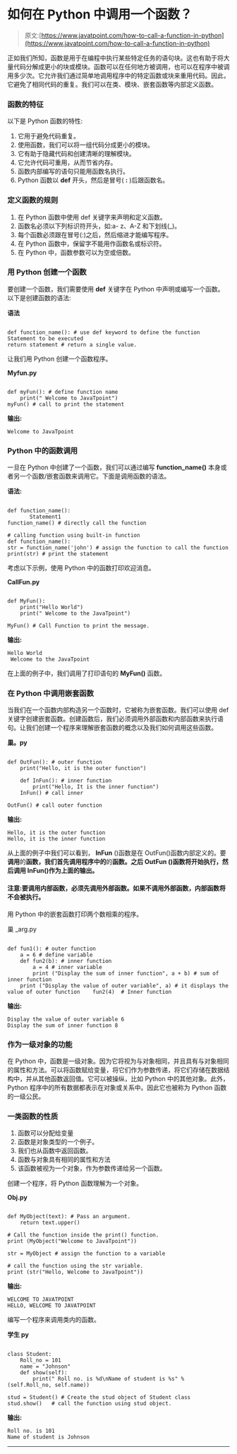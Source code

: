 # 如何在 Python 中调用一个函数？

> 原文:[https://www.javatpoint.com/how-to-call-a-function-in-python](https://www.javatpoint.com/how-to-call-a-function-in-python)

正如我们所知，函数是用于在编程中执行某些特定任务的语句块。这也有助于将大量代码分解成更小的块或模块。函数可以在任何地方被调用，也可以在程序中被调用多少次。它允许我们通过简单地调用程序中的特定函数或块来重用代码。因此，它避免了相同代码的重复。我们可以在类、模块、嵌套函数等内部定义函数。

### 函数的特征

以下是 Python 函数的特性:

1.  它用于避免代码重复。
2.  使用函数，我们可以将一组代码分成更小的模块。
3.  它有助于隐藏代码和创建清晰的理解模块。
4.  它允许代码可重用，从而节省内存。
5.  函数内部编写的语句只能用函数名执行。
6.  Python 函数以 **def** 开头，然后是冒号( **:** )后跟函数名。

### 定义函数的规则

1.  在 Python 函数中使用 def 关键字来声明和定义函数。
2.  函数名必须以下列标识符开头，如:a- z、A-Z 和下划线(_)。
3.  每个函数必须跟在冒号(:)之后，然后缩进才能编写程序。
4.  在 Python 函数中，保留字不能用作函数名或标识符。
5.  在 Python 中，函数参数可以为空或倍数。

### 用 Python 创建一个函数

要创建一个函数，我们需要使用 **def** 关键字在 Python 中声明或编写一个函数。以下是创建函数的语法:

**语法**

```

def function_name(): # use def keyword to define the function
Statement to be executed
return statement # return a single value.

```

让我们用 Python 创建一个函数程序。

**Myfun.py**

```

def myFun(): # define function name
	print(" Welcome to JavaTpoint")
myFun() # call to print the statement

```

**输出:**

```
Welcome to JavaTpoint

```

### Python 中的函数调用

一旦在 Python 中创建了一个函数，我们可以通过编写 **function_name()** 本身或者另一个函数/嵌套函数来调用它。下面是调用函数的语法。

**语法:**

```

def function_name():
       Statement1
function_name() # directly call the function

# calling function using built-in function 
def function_name(): 
str = function_name('john') # assign the function to call the function
print(str) # print the statement

```

考虑以下示例，使用 Python 中的函数打印欢迎消息。

**CallFun.py**

```

def MyFun():
    print("Hello World")
    print(" Welcome to the JavaTpoint")

MyFun() # Call Function to print the message.

```

**输出:**

```
Hello World
 Welcome to the JavaTpoint

```

在上面的例子中，我们调用了打印语句的 **MyFun()** 函数。

### 在 Python 中调用嵌套函数

当我们在一个函数内部构造另一个函数时，它被称为嵌套函数。我们可以使用 def 关键字创建嵌套函数。创建函数后，我们必须调用外部函数和内部函数来执行语句。让我们创建一个程序来理解嵌套函数的概念以及我们如何调用这些函数。

**巢。py**

```

def OutFun(): # outer function
    print("Hello, it is the outer function")

    def InFun(): # inner function
        print("Hello, It is the inner function")
    InFun() # call inner 

OutFun() # call outer function    

```

**输出:**

```
Hello, it is the outer function
Hello, it is the inner function

```

从上面的例子中我们可以看到， **InFun** ()函数是在 OutFun()函数内部定义的。要**调用**的**函数，我们首先调用程序中的**的**函数。之后 **OutFun** ()函数将开始执行，然后调用 InFun()作为上面的输出。**

#### 注意:要调用内部函数，必须先调用外部函数。如果不调用外部函数，内部函数将不会被执行。

用 Python 中的嵌套函数打印两个数相乘的程序。

巢 _arg.py

```

def fun1(): # outer function
    a = 6 # define variable 
    def fun2(b): # inner function
        a = 4 # inner variable 
        print ("Display the sum of inner function", a + b) # sum of inner function
    print ("Display the value of outer variable", a) # it displays the value of outer function    fun2(4)  # Inner function 

```

**输出:**

```
Display the value of outer variable 6
Display the sum of inner function 8

```

### 作为一级对象的功能

在 Python 中，函数是一级对象。因为它将视为与对象相同，并且具有与对象相同的属性和方法。可以将函数赋给变量，将它们作为参数传递，将它们存储在数据结构中，并从其他函数返回值。它可以被操纵，比如 Python 中的其他对象。此外，Python 程序中的所有数据都表示在对象或关系中。因此它也被称为 Python 函数的一级公民。

### 一类函数的性质

1.  函数可以分配给变量
2.  函数是对象类型的一个例子。
3.  我们也从函数中返回函数。
4.  函数与对象具有相同的属性和方法
5.  该函数被视为一个对象，作为参数传递给另一个函数。

创建一个程序，将 Python 函数理解为一个对象。

**Obj.py**

```

def MyObject(text): # Pass an argument.
    return text.upper()

# Call the function inside the print() function.
print (MyObject("Welcome to JavaTpoint"))

str = MyObject # assign the function to a variable

# call the function using the str variable.
print (str("Hello, Welcome to JavaTpoint"))

```

**输出:**

```
WELCOME TO JAVATPOINT
HELLO, WELCOME TO JAVATPOINT

```

编写一个程序来调用类内的函数。

**学生 py**

```

class Student:
    Roll_no = 101
    name = "Johnson"
    def show(self):
        print(" Roll no. is %d\nName of student is %s" % (self.Roll_no, self.name))

stud = Student() # Create the stud object of Student class
stud.show()   # call the function using stud object.   

```

**输出:**

```
Roll no. is 101
Name of student is Johnson

```

* * *
